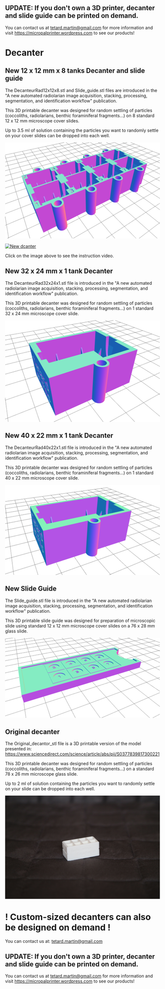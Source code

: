 ## UPDATE: If you don't own a 3D printer, decanter and slide guide can be printed on demand.
You can contact us at tetard.martin@gmail.com for more information and visit https://micropalprinter.wordpress.com to see our products!

# Decanter

## New 12 x 12 mm x 8 tanks Decanter and slide guide
The DecanteurRad12x12x8.stl and Slide_guide.stl files are introduced in the "A new automated radiolarian image acquisition, stacking, processing, segmentation, and identification workflow" publication.

This 3D printable decanter was designed for random settling of particles (coccoliths, radiolarians, benthic foraminiferal fragments…) on 8 standard 12 x 12 mm microscope cover slides.

Up to 3.5 ml of solution containing the particles you want to randomly settle on your cover slides can be dropped into each well.

![New_decanter](12x12x8.jpg "DecanteurRad12x12x8 3D printable version")

[![New dcanter](https://i.imgur.com/ErkomyD.png)](https://youtu.be/veRmKI4rGTo "New decanter")

Click on the image above to see the instruction video.

## New 32 x 24 mm x 1 tank Decanter
The DecanteurRad32x24x1.stl file is introduced in the "A new automated radiolarian image acquisition, stacking, processing, segmentation, and identification workflow" publication.

This 3D printable decanter was designed for random settling of particles (coccoliths, radiolarians, benthic foraminiferal fragments…) on 1 standard 32 x 24 mm microscope cover slide.

![New_decanter](32x24x1.jpg "DecanteurRad32x24x1 3D printable version")

## New 40 x 22 mm x 1 tank Decanter
The DecanteurRad40x22x1.stl file is introduced in the "A new automated radiolarian image acquisition, stacking, processing, segmentation, and identification workflow" publication.

This 3D printable decanter was designed for random settling of particles (coccoliths, radiolarians, benthic foraminiferal fragments…) on 1 standard 40 x 22 mm microscope cover slide.

![New_decanter](40x22x1.jpg "DecanteurRad40x22x1 3D printable version")

## New Slide Guide
The Slide_guide.stl file is introduced in the "A new automated radiolarian image acquisition, stacking, processing, segmentation, and identification workflow" publication.

This 3D printable slide guide was designed for preparation of microscopic slide using standard 12 x 12 mm microscope cover slides on a 76 x 28 mm glass slide.

![Slide_quide](Slide_guide.png "Slide_guide")

## Original decanter
The Original_decantor_stl file is a 3D printable version of the model presented in:
https://www.sciencedirect.com/science/article/abs/pii/S0377839817300221

This 3D printable decanter was designed for random settling of particles (coccoliths, radiolarians, benthic foraminiferal fragments…) on a standard 78 x 26 mm microscope glass slide.

Up to 2 ml of solution containing the particles you want to randomly settle on your slide can be dropped into each well.

![Original_decanter](Original_decanter.jpg "Original_decanter 3D printable version")

# ! Custom-sized decanters can also be designed on demand !
You can contact us at: tetard.martin@gmail.com

## UPDATE: If you don't own a 3D printer, decanter and slide guide can be printed on demand.
You can contact us at tetard.martin@gmail.com for more information and visit https://micropalprinter.wordpress.com to see our products!

